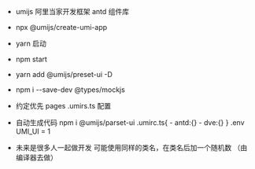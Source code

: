 - umijs 阿里当家开发框架
    antd 组件库
- npx @umijs/create-umi-app
- yarn 启动
- npm start
- yarn add @umijs/preset-ui -D
- npm i --save-dev @types/mockjs

- 约定优先
    pages
    .umirs.ts 配置 
    
- 自动生成代码
    npm i @umijs/parset-ui
    .umirc.ts{
        - antd:{}
        - dve:{}
    }
    .env 
    UMI_UI = 1


- 未来是很多人一起做开发
    可能使用同样的类名，在类名后加一个随机数 （由编译器去做）
    
